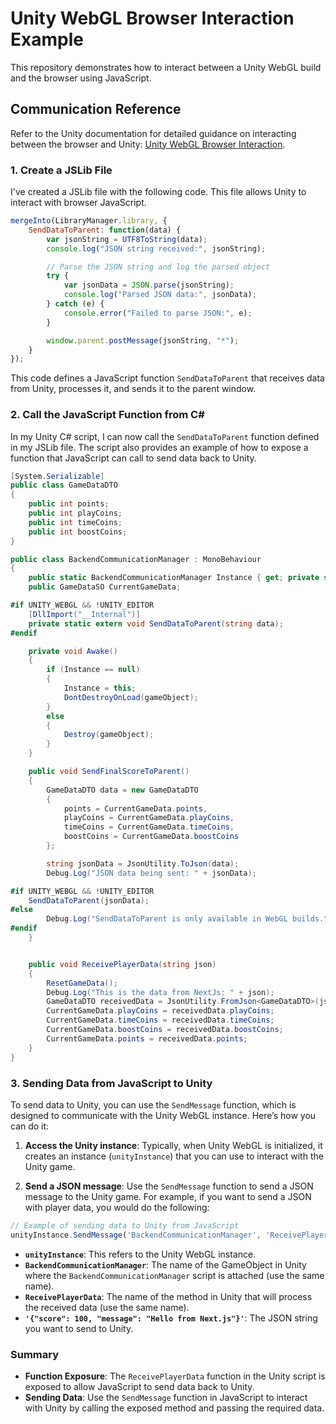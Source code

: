 
# Unity WebGL Browser Interaction Example

This repository demonstrates how to interact between a Unity WebGL build and the browser using JavaScript.

## Communication Reference

Refer to the Unity documentation for detailed guidance on interacting between the browser and Unity: [Unity WebGL Browser Interaction](https://docs.unity3d.com/Manual/web-interacting-browser-unity-to-js.html).

### 1. Create a JSLib File

I've created a JSLib file with the following code. This file allows Unity to interact with browser JavaScript.

```javascript
mergeInto(LibraryManager.library, {
    SendDataToParent: function(data) {
        var jsonString = UTF8ToString(data);
        console.log("JSON string received:", jsonString);

        // Parse the JSON string and log the parsed object
        try {
            var jsonData = JSON.parse(jsonString);
            console.log("Parsed JSON data:", jsonData);
        } catch (e) {
            console.error("Failed to parse JSON:", e);
        }

        window.parent.postMessage(jsonString, "*");
    }
});
```

This code defines a JavaScript function `SendDataToParent` that receives data from Unity, processes it, and sends it to the parent window.

### 2. Call the JavaScript Function from C#

In my Unity C# script, I can now call the `SendDataToParent` function defined in my JSLib file. The script also provides an example of how to expose a function that JavaScript can call to send data back to Unity.

```csharp
[System.Serializable]
public class GameDataDTO
{
    public int points;
    public int playCoins;
    public int timeCoins;
    public int boostCoins;
}

public class BackendCommunicationManager : MonoBehaviour
{
    public static BackendCommunicationManager Instance { get; private set; }
    public GameDataSO CurrentGameData;

#if UNITY_WEBGL && !UNITY_EDITOR
    [DllImport("__Internal")]
    private static extern void SendDataToParent(string data);
#endif

    private void Awake()
    {
        if (Instance == null)
        {
            Instance = this;
            DontDestroyOnLoad(gameObject);
        }
        else
        {
            Destroy(gameObject);
        }
    }

    public void SendFinalScoreToParent()
    {
        GameDataDTO data = new GameDataDTO
        {
            points = CurrentGameData.points,
            playCoins = CurrentGameData.playCoins,
            timeCoins = CurrentGameData.timeCoins,
            boostCoins = CurrentGameData.boostCoins
        };

        string jsonData = JsonUtility.ToJson(data);
        Debug.Log("JSON data being sent: " + jsonData);

#if UNITY_WEBGL && !UNITY_EDITOR
    SendDataToParent(jsonData);
#else
        Debug.Log("SendDataToParent is only available in WebGL builds.");
#endif
    }


    public void ReceivePlayerData(string json)
    {
        ResetGameData();
        Debug.Log("This is the data from NextJs: " + json);
        GameDataDTO receivedData = JsonUtility.FromJson<GameDataDTO>(json);
        CurrentGameData.playCoins = receivedData.playCoins;
        CurrentGameData.timeCoins = receivedData.timeCoins;
        CurrentGameData.boostCoins = receivedData.boostCoins;
        CurrentGameData.points = receivedData.points;
    }
}
```

### 3. Sending Data from JavaScript to Unity

To send data to Unity, you can use the `SendMessage` function, which is designed to communicate with the Unity WebGL instance. Here’s how you can do it:

1. **Access the Unity instance**: Typically, when Unity WebGL is initialized, it creates an instance (`unityInstance`) that you can use to interact with the Unity game.

2. **Send a JSON message**: Use the `SendMessage` function to send a JSON message to the Unity game. For example, if you want to send a JSON with player data, you would do the following:

```javascript
// Example of sending data to Unity from JavaScript
unityInstance.SendMessage('BackendCommunicationManager', 'ReceivePlayerData', '{"score": 100, "message": "JSON example"}');
```

- **`unityInstance`**: This refers to the Unity WebGL instance.
- **`BackendCommunicationManager`**: The name of the GameObject in Unity where the `BackendCommunicationManager` script is attached (use the same name).
- **`ReceivePlayerData`**: The name of the method in Unity that will process the received data (use the same name).
- **`'{"score": 100, "message": "Hello from Next.js"}'`**: The JSON string you want to send to Unity.

### Summary

- **Function Exposure**: The `ReceivePlayerData` function in the Unity script is exposed to allow JavaScript to send data back to Unity. 
- **Sending Data**: Use the `SendMessage` function in JavaScript to interact with Unity by calling the exposed method and passing the required data.

